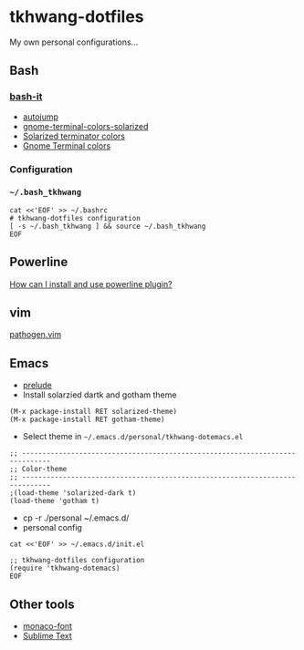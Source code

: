tkhwang-dotfiles
================

My own personal configurations...

## Bash

### [bash-it](https://github.com/Bash-it/bash-it)

* [autojump](https://github.com/wting/autojump)
* [gnome-terminal-colors-solarized](https://github.com/Anthony25/gnome-terminal-colors-solarized)
* [Solarized terminator colors](https://github.com/ghuntley/terminator-solarized)
* [Gnome Terminal colors](https://github.com/metalelf0/gnome-terminal-colors)

### Configuration

### `~/.bash_tkhwang`

```
cat <<'EOF' >> ~/.bashrc
# tkhwang-dotfiles configuration
[ -s ~/.bash_tkhwang ] && source ~/.bash_tkhwang
EOF
```

## Powerline

[How can I install and use powerline plugin?](http://askubuntu.com/questions/283908/how-can-i-install-and-use-powerline-plugin)

## vim

[pathogen.vim](https://github.com/tpope/vim-pathogen)


## Emacs

* [prelude](https://github.com/bbatsov/prelude)
* Install solarzied dartk  and gotham theme

```
(M-x package-install RET solarized-theme)
(M-x package-install RET gotham-theme)
```

* Select theme in `~/.emacs.d/personal/tkhwang-dotemacs.el`

```
;; -----------------------------------------------------------------------------
;; Color-theme
;; -----------------------------------------------------------------------------
;(load-theme 'solarized-dark t)
(load-theme 'gotham t)
```

* cp -r ./personal ~/.emacs.d/
* personal config

```
cat <<'EOF' >> ~/.emacs.d/init.el

;; tkhwang-dotfiles configuration
(require 'tkhwang-dotemacs)
EOF
```

## Other tools

* [monaco-font](https://github.com/cstrap/monaco-font)
* [Sublime Text](http://www.sublimetext.com/3)

